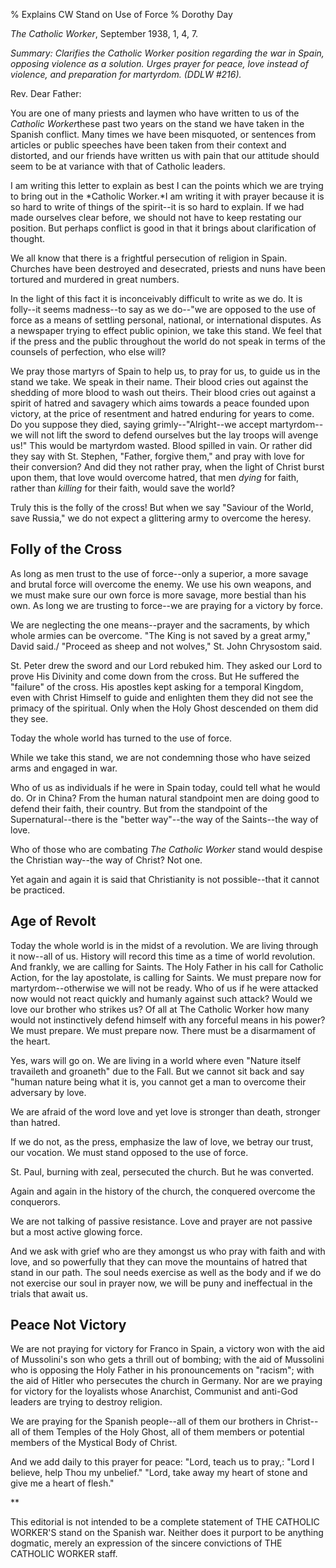 % Explains CW Stand on Use of Force
% Dorothy Day

*The Catholic Worker*, September 1938, 1, 4, 7.

*Summary: Clarifies the Catholic Worker position regarding the war in
Spain, opposing violence as a solution. Urges prayer for peace, love
instead of violence, and preparation for martyrdom. (DDLW \#216).*

Rev. Dear Father:

You are one of many priests and laymen who have written to us of the
*Catholic Worker*these past two years on the stand we have taken in the
Spanish conflict. Many times we have been misquoted, or sentences from
articles or public speeches have been taken from their context and
distorted, and our friends have written us with pain that our attitude
should seem to be at variance with that of Catholic leaders.

I am writing this letter to explain as best I can the points which we
are trying to bring out in the *Catholic Worker.*I am writing it with
prayer because it is so hard to write of things of the spirit--it is so
hard to explain. If we had made ourselves clear before, we should not
have to keep restating our position. But perhaps conflict is good in
that it brings about clarification of thought.

We all know that there is a frightful persecution of religion in Spain.
Churches have been destroyed and desecrated, priests and nuns have been
tortured and murdered in great numbers.

In the light of this fact it is inconceivably difficult to write as we
do. It is folly--it seems madness--to say as we do--"we are opposed to
the use of force as a means of settling personal, national, or
international disputes. As a newspaper trying to effect public opinion,
we take this stand. We feel that if the press and the public throughout
the world do not speak in terms of the counsels of perfection, who else
will?

We pray those martyrs of Spain to help us, to pray for us, to guide us
in the stand we take. We speak in their name. Their blood cries out
against the shedding of more blood to wash out theirs. Their blood cries
out against a spirit of hatred and savagery which aims towards a peace
founded upon victory, at the price of resentment and hatred enduring for
years to come. Do you suppose they died, saying grimly--"Alright--we
accept martyrdom--we will not lift the sword to defend ourselves but the
lay troops will avenge us!" This would be martyrdom wasted. Blood
spilled in vain. Or rather did they say with St. Stephen, "Father,
forgive them," and pray with love for their conversion? And did they not
rather pray, when the light of Christ burst upon them, that love would
overcome hatred, that men *dying* for faith, rather than *killing* for
their faith, would save the world?

Truly this is the folly of the cross! But when we say "Saviour of the
World, save Russia," we do not expect a glittering army to overcome the
heresy.

Folly of the Cross
------------------

As long as men trust to the use of force--only a superior, a more savage
and brutal force will overcome the enemy. We use his own weapons, and we
must make sure our own force is more savage, more bestial than his own.
As long we are trusting to force--we are praying for a victory by force.

We are neglecting the one means--prayer and the sacraments, by which
whole armies can be overcome. "The King is not saved by a great army,"
David said./ "Proceed as sheep and not wolves," St. John Chrysostom
said.

St. Peter drew the sword and our Lord rebuked him. They asked our Lord
to prove His Divinity and come down from the cross. But He suffered the
"failure" of the cross. His apostles kept asking for a temporal Kingdom,
even with Christ Himself to guide and enlighten them they did not see
the primacy of the spiritual. Only when the Holy Ghost descended on them
did they see.

Today the whole world has turned to the use of force.

While we take this stand, we are not condemning those who have seized
arms and engaged in war.

Who of us as individuals if he were in Spain today, could tell what he
would do. Or in China? From the human natural standpoint men are doing
good to defend their faith, their country. But from the standpoint of
the Supernatural--there is the "better way"--the way of the Saints--the
way of love.

Who of those who are combating *The Catholic Worker* stand would despise
the Christian way--the way of Christ? Not one.

Yet again and again it is said that Christianity is not possible--that
it cannot be practiced.

Age of Revolt
-------------

Today the whole world is in the midst of a revolution. We are living
through it now--all of us. History will record this time as a time of
world revolution. And frankly, we are calling for Saints. The Holy
Father in his call for Catholic Action, for the lay apostolate, is
calling for Saints. We must prepare now for martyrdom--otherwise we will
not be ready. Who of us if he were attacked now would not react quickly
and humanly against such attack? Would we love our brother who strikes
us? Of all at The Catholic Worker how many would not instinctively
defend himself with any forceful means in his power? We must prepare. We
must prepare now. There must be a disarmament of the heart.

Yes, wars will go on. We are living in a world where even "Nature itself
travaileth and groaneth" due to the Fall. But we cannot sit back and say
"human nature being what it is, you cannot get a man to overcome their
adversary by love.

We are afraid of the word love and yet love is stronger than death,
stronger than hatred.

If we do not, as the press, emphasize the law of love, we betray our
trust, our vocation. We must stand opposed to the use of force.

St. Paul, burning with zeal, persecuted the church. But he was
converted.

Again and again in the history of the church, the conquered overcome the
conquerors.

We are not talking of passive resistance. Love and prayer are not
passive but a most active glowing force.

And we ask with grief who are they amongst us who pray with faith and
with love, and so powerfully that they can move the mountains of hatred
that stand in our path. The soul needs exercise as well as the body and
if we do not exercise our soul in prayer now, we will be puny and
ineffectual in the trials that await us.

Peace Not Victory
-----------------

We are not praying for victory for Franco in Spain, a victory won with
the aid of Mussolini's son who gets a thrill out of bombing; with the
aid of Mussolini who is opposing the Holy Father in his pronouncements
on "racism"; with the aid of Hitler who persecutes the church in
Germany. Nor are we praying for victory for the loyalists whose
Anarchist, Communist and anti-God leaders are trying to destroy
religion.

We are praying for the Spanish people--all of them our brothers in
Christ--all of them Temples of the Holy Ghost, all of them members or
potential members of the Mystical Body of Christ.

And we add daily to this prayer for peace: "Lord, teach us to pray,:
"Lord I believe, help Thou my unbelief." "Lord, take away my heart of
stone and give me a heart of flesh."

**

This editorial is not intended to be a complete statement of THE
CATHOLIC WORKER'S stand on the Spanish war. Neither does it purport to
be anything dogmatic, merely an expression of the sincere convictions of
THE CATHOLIC WORKER staff.
